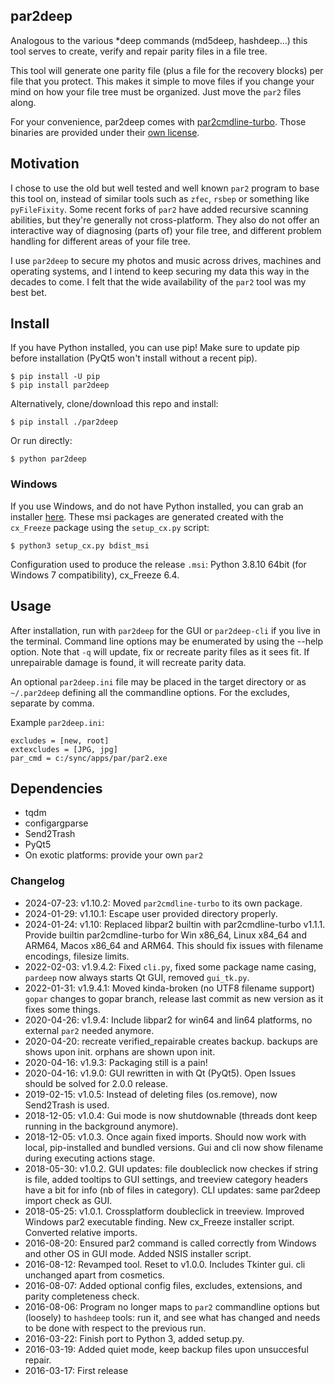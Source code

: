 ## par2deep

Analogous to the various *deep commands (md5deep, hashdeep...) this tool serves to create, verify and repair parity files in a file tree.

This tool will generate one parity file (plus a file for the recovery blocks) per file that you protect. This makes it simple to move files if you change your mind on how your file tree must be organized. Just move the `par2` files along.

For your convenience, par2deep comes with [par2cmdline-turbo](https://github.com/animetosho/par2cmdline-turbo). Those binaries are provided under their [own license](https://github.com/animetosho/par2cmdline-turbo/blob/turbo/COPYING).

## Motivation

I chose to use the old but well tested and well known `par2` program to base this tool on, instead of similar tools such as `zfec`, `rsbep` or something like `pyFileFixity`. Some recent forks of `par2` have added recursive scanning abilities, but they're generally not cross-platform. They also do not offer an interactive way of diagnosing (parts of) your file tree, and different problem handling for different areas of your file tree.

I use `par2deep` to secure my photos and music across drives, machines and operating systems, and I intend to keep securing my data this way in the decades to come. I felt that the wide availability of the `par2` tool was my best bet.

## Install

If you have Python installed, you can use pip! Make sure to update pip before installation (PyQt5 won't install without a recent pip).

    $ pip install -U pip
    $ pip install par2deep

Alternatively, clone/download this repo and install:

    $ pip install ./par2deep

Or run directly:

    $ python par2deep

### Windows

If you use Windows, and do not have Python installed, you can grab an installer [here](https://github.com/brenthuisman/par2deep/releases). These msi packages are generated created with the `cx_Freeze` package using the `setup_cx.py` script:

    $ python3 setup_cx.py bdist_msi

Configuration used to produce the release `.msi`: Python 3.8.10 64bit (for Windows 7 compatibility), cx_Freeze 6.4.

## Usage

After installation, run with `par2deep` for the GUI or `par2deep-cli` if you live in the terminal. Command line options may be enumerated by using the --help option. Note that `-q` will update, fix or recreate parity files as it sees fit. If unrepairable damage is found, it will recreate parity data.

An optional `par2deep.ini` file may be placed in the target directory or as `~/.par2deep` defining all the commandline options. For the excludes, separate by comma.

Example `par2deep.ini`:

	excludes = [new, root]
	extexcludes = [JPG, jpg]
	par_cmd = c:/sync/apps/par/par2.exe

## Dependencies

* tqdm
* configargparse
* Send2Trash
* PyQt5
* On exotic platforms: provide your own `par2`

### Changelog

* 2024-07-23: v1.10.2: Moved `par2cmdline-turbo` to its own package.
* 2024-01-29: v1.10.1: Escape user provided directory properly.
* 2024-01-24: v1.10: Replaced libpar2 builtin with par2cmdline-turbo v1.1.1. Provide builtin par2cmdline-turbo for Win x86_64, Linux x84_64 and ARM64, Macos x86_64 and ARM64. This should fix issues with filename encodings, filesize limits.
* 2022-02-03: v1.9.4.2: Fixed `cli.py`, fixed some package name casing, `pardeep` now always starts Qt GUI, removed `gui_tk.py`.
* 2022-01-31: v1.9.4.1: Moved kinda-broken (no UTF8 filename support) `gopar` changes to gopar branch, release last commit as new version as it fixes some things.
* 2020-04-26: v1.9.4: Include libpar2 for win64 and lin64 platforms, no external `par2` needed anymore.
* 2020-04-20: recreate verified_repairable creates backup. backups are shows upon init. orphans are shown upon init.
* 2020-04-16: v1.9.3: Packaging still is a pain!
* 2020-04-16: v1.9.0: GUI rewritten in with Qt (PyQt5). Open Issues should be solved for 2.0.0 release.
* 2019-02-15: v1.0.5: Instead of deleting files (os.remove), now Send2Trash is used.
* 2018-12-05: v1.0.4: Gui mode is now shutdownable (threads dont keep running in the background anymore).
* 2018-12-05: v1.0.3. Once again fixed imports. Should now work with local, pip-installed and bundled versions. Gui and cli now show filename during executing actions stage.
* 2018-05-30: v1.0.2. GUI updates: file doubleclick now checkes if string is file, added tooltips to GUI settings, and treeview category headers have a bit for info (nb of files in category). CLI updates: same par2deep import check as GUI.
* 2018-05-25: v1.0.1. Crossplatform doubleclick in treeview. Improved Windows par2 executable finding. New cx_Freeze installer script. Converted relative imports.
* 2016-08-20: Ensured par2 command is called correctly from Windows and other OS in GUI mode. Added NSIS installer script.
* 2016-08-12: Revamped tool. Reset to v1.0.0. Includes Tkinter gui. cli unchanged apart from cosmetics.
* 2016-08-07: Added optional config files, excludes, extensions, and parity completeness check.
* 2016-08-06: Program no longer maps to `par2` commandline options but (loosely) to `hashdeep` tools: run it, and see what has changed and needs to be done with respect to the previous run.
* 2016-03-22: Finish port to Python 3, added setup.py.
* 2016-03-19: Added quiet mode, keep backup files upon unsuccesful repair.
* 2016-03-17: First release
